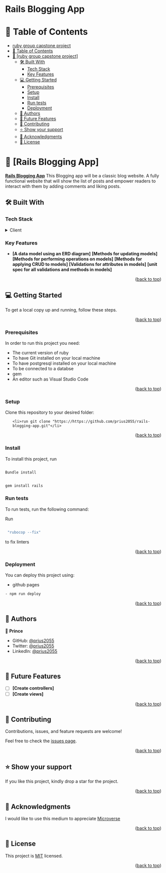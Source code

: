 # Rails Blogging App

<a name="readme-top"></a>

<!-- TABLE OF CONTENTS -->

# 📗 Table of Contents

- [ruby group capstone project](#ruby-group-capstone-project)
- [📗 Table of Contents](#-table-of-contents)
- [📖 \[ruby group capstone project\] ](#-ruby-group-capstone-project-)
  - [🛠 Built With ](#-built-with-)
    - [Tech Stack ](#tech-stack-)
    - [Key Features ](#key-features-)
  - [💻 Getting Started ](#-getting-started-)
    - [Prerequisites](#prerequisites)
    - [Setup](#setup)
    - [Install](#install)
    - [Run tests ](#run-tests-)
    - [Deployment ](#deployment-)
  - [👥 Authors ](#-authors-)
  - [🔭 Future Features ](#-future-features-)
  - [🤝 Contributing ](#-contributing-)
  - [⭐️ Show your support ](#️-show-your-support-)
  - [🙏 Acknowledgments ](#-acknowledgments-)
  - [📝 License ](#-license-)

<!-- PROJECT DESCRIPTION -->

# 📖 [Rails Blogging App] <a name="about-project"></a>

**[Rails Blogging App]()** This Blogging app will be a classic blog website. A fully functional website that will show the list of posts and empower readers to interact with them by adding comments and liking posts.

## 🛠 Built With <a name="built-with"></a>

### Tech Stack <a name="tech-stack"></a>

<details>
  <summary>Client</summary>
  <ul>
    <li>RUBY</li>
  </ul>
  <ul>
    <li>RUBY ON RAILS</li>
  </ul>
</details>

<!-- Features -->

### Key Features <a name="key-features"></a>

- **[A data model using an ERD diagram]**
**[Methods for updating models]**
**[Methods for performing operations on models]**
**[Methods for applying CRUD to models]**
**[Validations for attributes in models]**
**[unit spec for all validations and methods in models]**

<p align="right">(<a href="#readme-top">back to top</a>)</p>

<!-- GETTING STARTED -->

## 💻 Getting Started <a name="getting-started"></a>

To get a local copy up and running, follow these steps.

<p align="right">(<a href="#readme-top">back to top</a>)</p>

### Prerequisites

In order to run this project you need:

<ul>
    <li>The current version of ruby</li>
    <li>To have Git installed on your local machine</li>
    <li>To have postgresql installed on your local machine</li>
    <li>To be connected to a databse</li>
    <li>gem </li>
    <li>An editor such as Visual Studio Code</li>
  </ul>

<p align="right">(<a href="#readme-top">back to top</a>)</p>

### Setup

Clone this repository to your desired folder:

<ul>

    <li>run git clone "https://https://github.com/prius2055/rails-blogging-app.git"</li>

  </ul>

  <p align="right">(<a href="#readme-top">back to top</a>)</p>

### Install

To install this project, run

```sh

Bundle install

```

```sh

gem install rails

```

### Run tests <a name="run-tests"></a>

To run tests, run the following command:

Run

```sh

 "rubocop --fix"

```

to fix linters

<p align="right">(<a href="#readme-top">back to top</a>)</p>

### Deployment <a name="triangular_flag_on_post-deployment"></a>

You can deploy this project using:

- github pages

```sh
- npm run deploy
```

<p align="right">(<a href="#readme-top">back to top</a>)</p>

<!-- AUTHORS -->

## 👥 Authors <a name="authors"></a>

👤 **Prince**

- GitHub: [@prius2055](https://github.com/prius2055)
- Twitter: [@prius2055](https://www.twitter.com/prius2055)
- LinkedIn: [@prius2055](https://www.linkedin.com/in/princenwuke)

<p align="right">(<a href="#readme-top">back to top</a>)</p>

<!-- FUTURE FEATURES -->

## 🔭 Future Features <a name="future-features"></a>

- [ ] **[Create controllers]**
- [ ] **[Create views]**

<p align="right">(<a href="#readme-top">back to top</a>)</p>

<!-- CONTRIBUTING -->

## 🤝 Contributing <a name="contributing"></a>

Contributions, issues, and feature requests are welcome!

Feel free to check the [issues page](https://github.com/prius2055/rails-blogging-app/issues).

<p align="right">(<a href="#readme-top">back to top</a>)</p>

<!-- SUPPORT -->

## ⭐️ Show your support <a name="support"></a>

If you like this project, kindly drop a star for the project.

<p align="right">(<a href="#readme-top">back to top</a>)</p>

<!-- ACKNOWLEDGEMENTS -->

## 🙏 Acknowledgments <a name="acknowledgements"></a>

I would like to use this medium to appreciate [Microverse](https://microverse.org)

<p align="right">(<a href="#readme-top">back to top</a>)</p>

<!-- LICENSE -->

## 📝 License <a name="license"></a>

This project is [MIT](./LICENSE.md) licensed.

<p align="right">(<a href="#readme-top">back to top</a>)</p>
